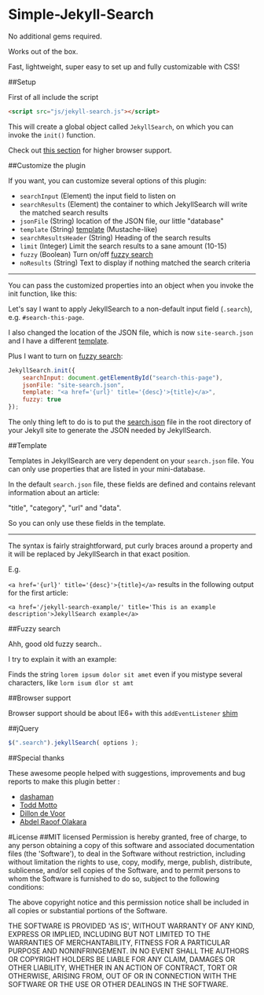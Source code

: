 Simple-Jekyll-Search
====================

No additional gems required. 

Works out of the box. 

Fast, lightweight, super easy to set up and fully customizable with CSS!

##Setup

First of all include the script

```html
<script src="js/jekyll-search.js"></script>
```

This will create a global object called `JekyllSearch`, on which you can invoke the `init()` function.

Check out <a href="#browser-support">this section</a> for higher browser support.

##Customize the plugin

If you want, you can customize several options of this plugin:

- `searchInput`				(Element) the input field to listen on
- `searchResults`			(Element) the container to which JekyllSearch will write the matched search results 
- `jsonFile`				(String) location of the JSON file, our little "database"
- `template`				(String) <a href="#template">template</a> (Mustache-like)
- `searchResultsHeader`		(String) Heading of the search results
- `limit`					(Integer) Limit the search results to a sane amount (10-15)
- `fuzzy`					(Boolean) Turn on/off <a href="#fuzzy-search">fuzzy search</a>
- `noResults`				(String) Text to display if nothing matched the search criteria

---

You can pass the customized properties into an object when you invoke the init function, like this:

Let's say I want to apply JekyllSearch to a non-default input field (`.search`), e.g. `#search-this-page`.

I also changed the location of the JSON file, which is now `site-search.json` and I have a different <a href="#template">template</a>.

Plus I want to turn on <a href="#fuzzy-search">fuzzy search</a>:


```javascript
JekyllSearch.init({
	searchInput: document.getElementById("search-this-page"),
	jsonFile: "site-search.json",
	template: "<a href='{url}' title='{desc}'>{title}</a>",
	fuzzy: true
});
```

The only thing left to do is to put the  <a href="https://github.com/christian-fei/Simple-Jekyll-Search/blob/master/search.json">search.json</a> file in the root directory of your Jekyll site to generate the JSON needed by JekyllSearch.


##Template

Templates in JekyllSearch are very dependent on your `search.json` file. You can only use properties that are listed in your mini-database.

In the default `search.json` file, these fields are defined and contains relevant information about an article:

"title", "category", "url" and "data".

So you can only use these fields in the template.

---

The syntax is fairly straightforward, put curly braces around a property and it will be replaced by JekyllSearch in that exact position.

E.g.

`<a href='{url}' title='{desc}'>{title}</a>` results in the following output for the first article:

`<a href='/jekyll-search-example/' title='This is an example description'>JekyllSearch example</a>`

##Fuzzy search

Ahh, good old fuzzy search..

I try to explain it with an example:

Finds the string `lorem ipsum dolor sit amet` even if you mistype several characters, like `lorm isum dlor st amt`


##Browser support

Browser support should be about IE6+ with this `addEventListener` [shim](https://gist.github.com/eirikbacker/2864711#file-addeventlistener-polyfill-js)


##jQuery

```javascript
$(".search").jekyllSearch( options );
```


##Special thanks

These awesome people helped with suggestions, improvements and bug reports to make this plugin better :

- [dashaman](http://dashaman.com/)
- [Todd Motto](http://toddmotto.com/)
- [Dillon de Voor](http://www.crocodillon.com/)
- [Abdel Raoof Olakara](http://abdelraoof.com/)


#License
##MIT licensed
Permission is hereby granted, free of charge, to any person obtaining a copy of this software and associated documentation files (the 'Software'), to deal in the Software without restriction, including without limitation the rights to use, copy, modify, merge, publish, distribute, sublicense, and/or sell copies of the Software, and to permit persons to whom the Software is furnished to do so, subject to the following conditions:

The above copyright notice and this permission notice shall be included in all copies or substantial portions of the Software.

THE SOFTWARE IS PROVIDED 'AS IS', WITHOUT WARRANTY OF ANY KIND, EXPRESS OR IMPLIED, INCLUDING BUT NOT LIMITED TO THE WARRANTIES OF MERCHANTABILITY, FITNESS FOR A PARTICULAR PURPOSE AND NONINFRINGEMENT. IN NO EVENT SHALL THE AUTHORS OR COPYRIGHT HOLDERS BE LIABLE FOR ANY CLAIM, DAMAGES OR OTHER LIABILITY, WHETHER IN AN ACTION OF CONTRACT, TORT OR OTHERWISE, ARISING FROM, OUT OF OR IN CONNECTION WITH THE SOFTWARE OR THE USE OR OTHER DEALINGS IN THE SOFTWARE.
